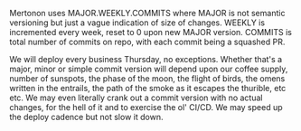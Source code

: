 Mertonon uses MAJOR.WEEKLY.COMMITS where MAJOR is not semantic versioning but just a vague indication of size of changes. WEEKLY is incremented every week, reset to 0 upon new MAJOR version. COMMITS is total number of commits on repo, with each commit being a squashed PR.

We will deploy every business Thursday, no exceptions. Whether that's a major, minor or simple commit version will depend upon our coffee supply, number of sunspots, the phase of the moon, the flight of birds, the omens written in the entrails, the path of the smoke as it escapes the thurible, etc etc. We may even literally crank out a commit version with no actual changes, for the hell of it and to exercise the ol' CI/CD. We may speed up the deploy cadence but not slow it down.
